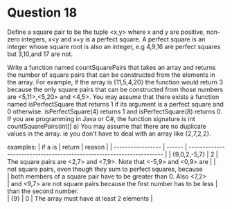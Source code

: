 
# Question 18

Define a square pair to be the tuple <x,y> where x and y are positive, non-zero integers,
x<y and x+y is a perfect square. A perfect square is an integer whose square root is also
an integer, e.g 4,9,16 are perfect squares but 3,10,and 17 are not.

Write a function named countSquarePairs that takes an array and returns the number of square
pairs that can be constructed from the elements in the array.
For example, if  the array is {11,5,4,20} the function would return 3 because the only square
pairs that can be constructed from those numbers are <5,11>,<5,20> and <4,5>.
You may assume that there exists a function named isPerfectSquare that returns 1 if
its argument is a perfect square and 0 otherwise. isPerfectSquare(4) returns 1 and
isPerfectSquare(8) returns 0.
If you are programming in Java or C#, the function signature is
int countSquarePairs(int[] a)
You may assume that there are no duplicate values in the array. ie you don't have to deal
with an array like {2,7,2,2}.

examples:
| if a is           | return | reason                                                                |
| ----------------- | ------ | --------------------------------------------------------------------- |
| {9,0,2,-5,7}      | 2      | The square pairs are <2,7> and <7,9>. Note that <-5,9> and <0,9> are  |
                             | not square pairs, even though they sum to perfect squares, because    
                             |  both members of a square pair have to be greater than 0. Also <7,2>   
                             |  and <9,7> are not square pairs because the first number has to be less
                             |  than the second number.                                               
| {9}               | 0      | The array must have at least 2 elements                                | 
